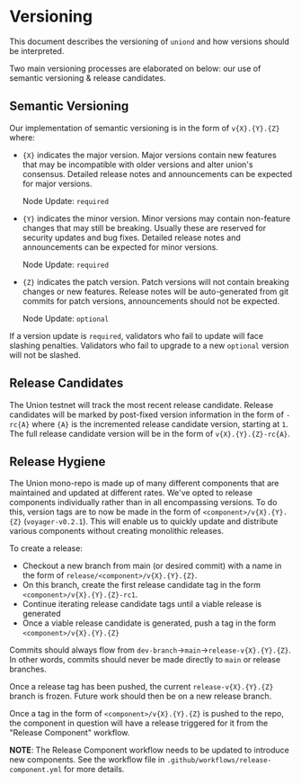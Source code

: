 # Versioning

This document describes the versioning of `uniond` and how versions should be interpreted.

Two main versioning processes are elaborated on below: our use of semantic versioning & release candidates.

## Semantic Versioning

Our implementation of semantic versioning is in the form of `v{X}.{Y}.{Z}` where:

- `{X}` indicates the major version. Major versions contain new features that may be incompatible with older versions and alter union's consensus. Detailed release notes and announcements can be expected for major versions.

  Node Update: `required`

- `{Y}` indicates the minor version. Minor versions may contain non-feature changes that may still be breaking. Usually these are reserved for security updates and bug fixes. Detailed release notes and announcements can be expected for minor versions.

  Node Update: `required`

- `{Z}` indicates the patch version. Patch versions will not contain breaking changes or new features. Release notes will be auto-generated from git commits for patch versions, announcements should not be expected.

  Node Update: `optional`

If a version update is `required`, validators who fail to update will face slashing penalties. Validators who fail to upgrade to a new `optional` version will not be slashed.

## Release Candidates

The Union testnet will track the most recent release candidate. Release candidates will be marked by post-fixed version information in the form of `-rc{A}` where `{A}` is the incremented release candidate version, starting at `1`. The full release candidate version will be in the form of `v{X}.{Y}.{Z}-rc{A}`.

## Release Hygiene

The Union mono-repo is made up of many different components that are maintained and updated at different rates. We've opted to release components individually rather than in all encompassing versions. To do this, version tags are to now be made in the form of `<component>/v{X}.{Y}.{Z}` (`voyager-v0.2.1`). This will enable us to quickly update and distribute various components without creating monolithic releases.

To create a release:

- Checkout a new branch from main (or desired commit) with a name in the form of `release/<component>/v{X}.{Y}.{Z}`.
- On this branch, create the first release candidate tag in the form `<component>/v{X}.{Y}.{Z}-rc1`.
- Continue iterating release candidate tags until a viable release is generated
- Once a viable release candidate is generated, push a tag in the form `<component>/v{X}.{Y}.{Z}`

Commits should always flow from `dev-branch`→`main`→`release-v{X}.{Y}.{Z}`. In other words, commits should never be made directly to `main` or release branches.

Once a release tag has been pushed, the current `release-v{X}.{Y}.{Z}` branch is frozen. Future work should then be on a new release branch.

Once a tag in the form of `<component>/v{X}.{Y}.{Z}` is pushed to the repo, the component in question will have a release triggered for it from the "Release Component" workflow.

**NOTE**: The Release Component workflow needs to be updated to introduce new components. See the workflow file in `.github/workflows/release-component.yml` for more details.
